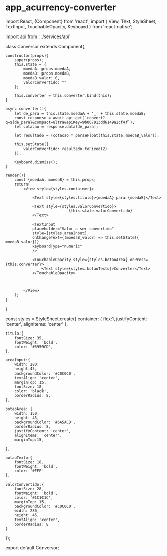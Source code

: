 # app_acurrency-converter
import React, {Component} from 'react';
import { View, Text, StyleSheet, TextInput, TouchableOpacity, Keyboard  } from 'react-native';

import api from '../services/api'


class Conversor extends Component{

    constructor(props){
        super(props);
        this.state = {
            moedaA: props.moedaA,
            moedaB: props.moedaB,
            moedaB_valor: 0,
            valorConvertido: ""
        };

        this.converter = this.converter.bind(this);
    }

    async converter(){
        let de_para = this.state.moedaA + '_' + this.state.moedaB;
        const response = await api.get(`convert?q=${de_para}&compact=ultra&apiKey=9b007913dd6149a2cf4f`);
        let cotacao = response.data[de_para];
        
        let resultado = (cotacao * parseFloat(this.state.moedaB_valor));
        
        this.setState({
            valorConvertido: resultado.toFixed(2)
        });

        Keyboard.dismiss();
    }

    render(){
        const {moedaA, moedaB} = this.props;
        return(
            <View style={styles.container}>

                <Text style={styles.titulo}>{moedaA} para {moedaB}</Text>

                <Text style={styles.valorConvertido}>
                                {this.state.valorConvertido}         
                </Text>

                <TextInput
                placeholder="Valor a ser convertido"
                style={styles.areaInput}
                onChangeText={(moedaB_valor) => this.setState({ moedaB_valor})}
                keyboardType="numeric"
                />

                <TouchableOpacity style={styles.botaoArea} onPress={this.converter}>
                    <Text style={styles.botaoTexto}>Converter</Text>
                </TouchableOpacity>


                
            </View>
        );
    }
}

const styles = StyleSheet.create({
    container: {
        flex:1,
        justifyContent: 'center',
        alignItems: 'center'
    },

    titulo:{
        fontSize: 35,
        fontWeight: 'bold',
        color: '#6959CD',           
    },

    areaInput:{
        width: 280,
        height:45,
        backgroundColor: '#C0C0C0',
        textAlign: 'center',
        marginTop: 15,        
        fontSize: 18,
        color: 'black',
        borderRadius: 8,
    },

    botaoArea: {
        width: 150,
        height: 45,
        backgroundColor: '#6A5ACD',
        borderRadius: 8,
        justifyContent: 'center',
        alignItems: 'center',
        marginTop:15,
       
    },

    botaoTexto:{
        fontSize: 18,
        fontWeight: 'bold',
        color: '#FFF'
    },

    valorConvertido:{
        fontSize: 28,
        fontWeight: 'bold',
        color: '#1C1C1C',
        marginTop: 15,
        backgroundColor: '#C0C0C0',
        width: 280,
        height: 45,
        textAlign: 'center',       
        borderRadius: 8
    }


});

export default Conversor;
